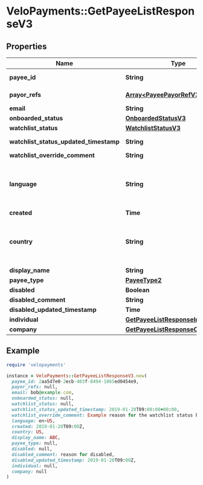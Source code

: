 # VeloPayments::GetPayeeListResponseV3

## Properties

| Name | Type | Description | Notes |
| ---- | ---- | ----------- | ----- |
| **payee_id** | **String** |  | [optional][readonly] |
| **payor_refs** | [**Array&lt;PayeePayorRefV3&gt;**](PayeePayorRefV3.md) |  | [optional][readonly] |
| **email** | **String** |  | [optional] |
| **onboarded_status** | [**OnboardedStatusV3**](OnboardedStatusV3.md) |  | [optional] |
| **watchlist_status** | [**WatchlistStatusV3**](WatchlistStatusV3.md) |  | [optional] |
| **watchlist_status_updated_timestamp** | **String** |  | [optional][readonly] |
| **watchlist_override_comment** | **String** |  | [optional] |
| **language** | **String** | An IETF BCP 47 language code which has been configured for use within this Velo environment.&lt;BR&gt; See the /v1/supportedLanguages endpoint to list the available codes for an environment.  | [optional] |
| **created** | **Time** |  | [optional] |
| **country** | **String** | Valid ISO 3166 2 character country code. See the &lt;a href&#x3D;\&quot;https://www.iso.org/iso-3166-country-codes.html\&quot; target&#x3D;\&quot;_blank\&quot; a&gt;ISO specification&lt;/a&gt; for details. | [optional] |
| **display_name** | **String** |  | [optional] |
| **payee_type** | [**PayeeType2**](PayeeType2.md) |  | [optional] |
| **disabled** | **Boolean** |  | [optional] |
| **disabled_comment** | **String** |  | [optional] |
| **disabled_updated_timestamp** | **Time** |  | [optional] |
| **individual** | [**GetPayeeListResponseIndividualV3**](GetPayeeListResponseIndividualV3.md) |  | [optional] |
| **company** | [**GetPayeeListResponseCompanyV3**](GetPayeeListResponseCompanyV3.md) |  | [optional] |

## Example

```ruby
require 'velopayments'

instance = VeloPayments::GetPayeeListResponseV3.new(
  payee_id: 2aa5d7e0-2ecb-403f-8494-1865ed0454e9,
  payor_refs: null,
  email: bob@example.com,
  onboarded_status: null,
  watchlist_status: null,
  watchlist_status_updated_timestamp: 2019-01-20T09:00:00+00:00,
  watchlist_override_comment: Example reason for the watchlist status being overridden,
  language: en-US,
  created: 2019-01-20T09:00Z,
  country: US,
  display_name: ABC,
  payee_type: null,
  disabled: null,
  disabled_comment: reason for disabled,
  disabled_updated_timestamp: 2019-01-20T09:00Z,
  individual: null,
  company: null
)
```

